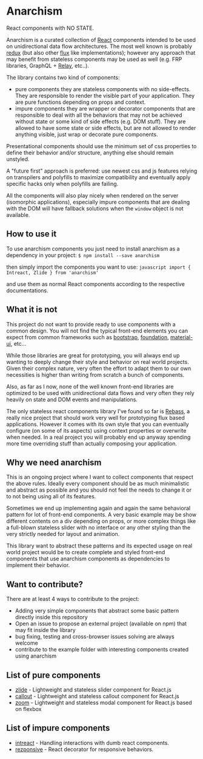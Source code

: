 # Anarchism
React components with NO STATE.

Anarchism is a curated collection of [React](https://facebook.github.io/react/)
components intended to be used on unidirectional data flow architectures. The
most well known is probably [redux](http://redux.js.org/) (but also other
[flux](http://facebook.github.io/flux/) like implementations); however any
approach that may benefit from stateless components may be used as well (e.g.
FRP libraries, GraphQL + [Relay](https://facebook.github.io/relay/), etc..).

The library contains two kind of components:
- pure components they are stateless components with no side-effects. They are
responsible to render the visible part of your application. They are pure
functions depending on props and context.
- impure components they are wrapper or decorator components that are
responsible to deal with all the behaviors that may not be achieved without
state or some kind of side effects (e.g. DOM stuff). They are allowed to have
some state or side effects, but are not allowed to render anything visible, just
wrap or decorate pure components.

Presentational components should use the minimum set of css properties to define
their behavior and/or structure, anything else should remain unstyled.

A "future first" approach is preferred: use newest css and js features relying
on transpilers and polyfills to maximize compatibility and eventually apply
specific hacks only when polyfills are failing.

All the components will also play nicely when rendered on the server (isomorphic
applications), especially impure components that are dealing with the DOM will
have fallback solutions when the `window` object is not available.

## How to use it
To use anarchism components you just need to install anarchism
as a dependency in your project: ``` $ npm install --save anarchism ```

then simply import the components you want to use: ```javascript import {
Intreact, Zlide } from 'anarchism' ```

and use them as normal React components according to the respective
documentations.

## What it is not
This project do not want to provide ready to use components
with a common design. You will not find the typical front-end elements you can
expect from common frameworks such as [bootstrap](http://getbootstrap.com/),
[foundation](http://foundation.zurb.com/),
[material-ui](http://www.material-ui.com/), etc...

While those libraries are great for prototyping, you will always end up wanting
to deeply change their style and behavior on real world projects. Given their
complex nature, very often the effort to adapt them to our own necessities is
higher than writing from scratch a bunch of components.

Also, as far as I now, none of the well known front-end libraries are optimized
to be used with unidirectional data flows and very often they rely heavily on
state and DOM events and manipulations.

The only stateless react components library I've found so far is
[Rebass](http://jxnblk.com/rebass/), a really nice project that should work very
well for prototyping flux based applications. However it comes with its own
style that you can eventually configure (on some of its aspects) using context
properties or overwrite when needed. In a real project you will probably end up
anyway spending more time overriding stuff than actually composing your
application.

## Why we need anarchism
This is an ongoing project where I want to collect
components that respect the above rules. Ideally every component should be as
much minimalistic and abstract as possible and you should not feel the needs to
change it or to not being using all of its features.

Sometimes we end up implementing again and again the same behavioral pattern for
lot of front-end components. A very basic example may be show different contents
on a div depending on props, or more complex things like a full-blown stateless
slider with no interface or any other styling than the very strictly needed for
layout and animation.

This library want to abstract these patterns and its expected usage on real
world project would be to create complete and styled front-end components that
use anarchism components as dependencies to implement their behavior.

## Want to contribute?
There are at least 4 ways to contribute to the project:
- Adding very simple components that abstract some basic pattern directly inside
this repository
- Open an issue to propose an external project (available on npm) that may fit
inside the library
- bug fixing, testing and cross-browser issues solving are always welcome
- contribute to the example folder with interesting components created using
anarchism

## List of pure components
- [zlide](https://github.com/zalando/react-zlide) - Lightweight and stateless
  slider component for React.js
- [callout](https://github.com/zalando/react-callout) - Lightweight and
  stateless callout component for React.js
- [zoom](https://github.com/zalando/react-zoom) - Lightweight and stateless
  modal component for React.js based on flexbox

## List of impure components
- [intreact](https://github.com/zalando/intreact) - Handling interactions with
  dumb react components.
- [rezponsive](https://github.com/zalando/rezponsive) - React decorator for
  responsive behaviors.

